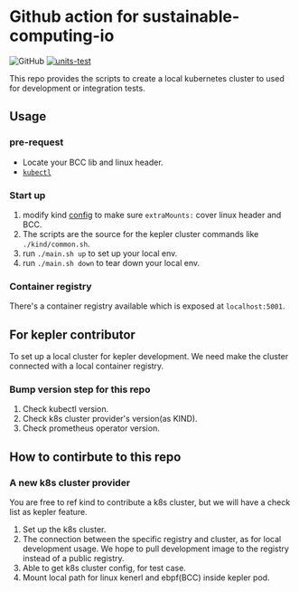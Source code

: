 # Github action for sustainable-computing-io

![GitHub](https://img.shields.io/github/license/sustainable-computing-io/local-dev-cluster)
[![units-test](https://github.com/sustainable-computing-io/local-dev-cluster/actions/workflows/test.yml/badge.svg)](https://github.com/sustainable-computing-io/local-dev-cluster/actions/workflows/test.yml)

This repo provides the scripts to create a local kubernetes cluster to used for development or integration tests.

## Usage 
### pre-request
- Locate your BCC lib and linux header.
- [`kubectl`](https://dl.k8s.io/release/v1.25.4)

### Start up
1. modify kind [config](./kind/manifests/kind.yml) to make sure `extraMounts:` cover linux header and BCC.
1. The scripts are the source for the kepler cluster commands like `./kind/common.sh`.
1. run `./main.sh up` to set up your local env.
1. run `./main.sh down` to tear down your local env.

### Container registry
There's a container registry available which is exposed at `localhost:5001`.

## For kepler contributor
To set up a local cluster for kepler development.
We need make the cluster connected with a local container registry.

### Bump version step for this repo
1. Check kubectl version.
1. Check k8s cluster provider's version(as KIND).
1. Check prometheus operator version.

## How to contirbute to this repo
### A new k8s cluster provider
You are free to ref kind to contribute a k8s cluster, but we will have a check list as kepler feature.
1. Set up the k8s cluster.
1. The connection between the specific registry and cluster, as for local development usage. We hope to pull development image to the registry instead of a public registry.
1. Able to get k8s cluster config, for test case.
1. Mount local path for linux kenerl and ebpf(BCC) inside kepler pod.

